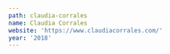 ```yaml
---
path: claudia-corrales
name: Claudia Corrales
website: 'https://www.claudiacorrales.com/'
year: '2018'
---
```

